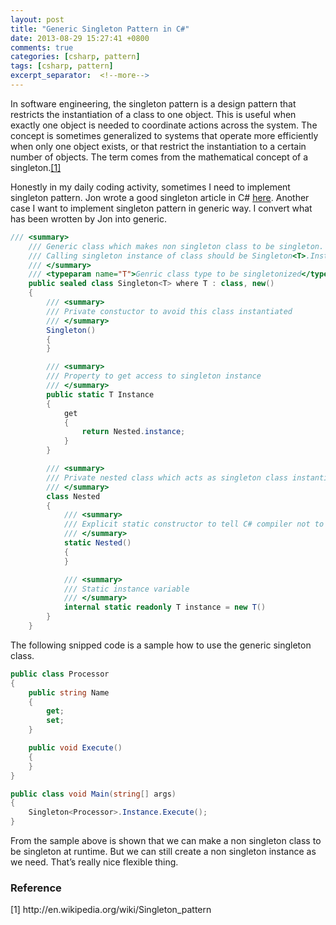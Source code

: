 ```yaml
---
layout: post
title: "Generic Singleton Pattern in C#"
date: 2013-08-29 15:27:41 +0800
comments: true
categories: [csharp, pattern]
tags: [csharp, pattern]
excerpt_separator:  <!--more-->
---
```

In software engineering, the singleton pattern is a design pattern that restricts the instantiation of a class to one object. This is useful when exactly one object is needed to coordinate actions across the system. The concept is sometimes generalized to systems that operate more efficiently when only one object exists, or that restrict the instantiation to a certain number of objects. The term comes from the mathematical concept of a singleton.<a href="http://en.wikipedia.org/wiki/Singleton_pattern">[1]</a>

Honestly in my daily coding activity, sometimes I need to implement singleton pattern. Jon wrote a good singleton article in C# <a href="http://www.yoda.arachsys.com/csharp/singleton.html">here</a>. Another case I want to implement singleton pattern in generic way. I convert what has been wrotten by Jon into generic.

``` c#
/// <summary>
    /// Generic class which makes non singleton class to be singleton.
    /// Calling singleton instance of class should be Singleton<T>.Instance, otherwise the returned class is not singleton one.    ///
    /// </summary>
    /// <typeparam name="T">Genric class type to be singletonized</typeparam>
    public sealed class Singleton<T> where T : class, new()
    {
        /// <summary>
        /// Private constuctor to avoid this class instantiated
        /// </summary>
        Singleton()
        {
        }

        /// <summary>
        /// Property to get access to singleton instance
        /// </summary>
        public static T Instance
        {
            get
            {
                return Nested.instance;
            }
        }

        /// <summary>
        /// Private nested class which acts as singleton class instantiator. This class should not be accessible outside <see cref="Singleton<T>"/>
        /// </summary>
        class Nested
        {
            /// <summary>
            /// Explicit static constructor to tell C# compiler not to mark type as beforefieldinit
            /// </summary>
            static Nested()
            {
            }

            /// <summary>
            /// Static instance variable
            /// </summary>
            internal static readonly T instance = new T()
        }
    }
```

The following snipped code is a sample how to use the generic singleton class.
``` c#
public class Processor
{
    public string Name
    {
        get;
        set;
    }

    public void Execute()
    {
    }
}

public class void Main(string[] args)
{
    Singleton<Processor>.Instance.Execute();
}
```

From the sample above is shown that we can make a non singleton class to be singleton at runtime. But we can still create a non singleton instance as we need. That’s really nice flexible thing.

<h3>Reference</h3>
[1] http://en.wikipedia.org/wiki/Singleton_pattern
